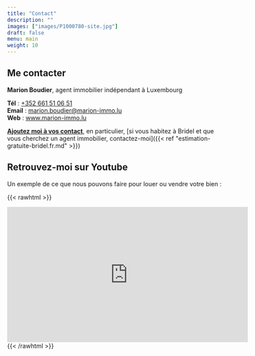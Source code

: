 ```yaml
---
title: "Contact"
description: ""
images: ["images/P1000780-site.jpg"]
draft: false
menu: main
weight: 10
---
```




## Me contacter

<b>Marion Boudier</b>, agent immobilier indépendant à Luxembourg

**Tél** : <a href="tel:+352%20661%2051%2006%2051">+352 661 51 06 51</a> <br/>
**Email** : <a href="mailto:marion.boudier@marion-immo.lu" alt="Email">marion.boudier@marion-immo.lu</a> <br/>
**Web** : <a href="https://www.marion-immo.lu" >www.marion-immo.lu</a>   <br/>

<a href="/vcard/marion-boudier-remax.vcf" alt="VCard"><b>Ajoutez moi à vos contact</b></a>, en particulier, [si vous habitez à Bridel et que vous cherchez un agent immobilier, contactez-moi]({{< ref  "estimation-gratuite-bridel.fr.md" >}})

## Retrouvez-moi sur Youtube

Un exemple de ce que nous pouvons faire pour louer ou vendre votre bien : 

{{< rawhtml >}}
<div class="youtubevideowrap">
    <div class="video-container">
    <iframe width="560" height="315" src="https://www.youtube.com/embed/Y4GGS9TNRoI" frameborder="0" allow="accelerometer; autoplay; encrypted-media; gyroscope; picture-in-picture" allowfullscreen></iframe>
    </div>
</div>
{{< /rawhtml >}}
